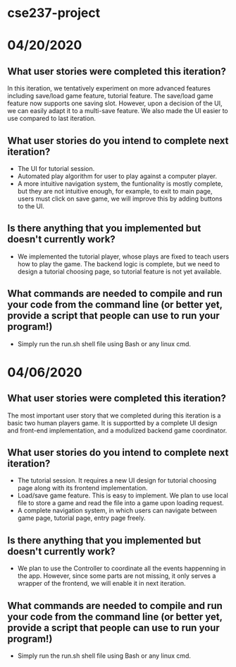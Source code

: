 # cse237-project

# 04/20/2020

## What user stories were completed this iteration?
In this iteration, we tentatively experiment on more advanced features including save/load game feature, tutorial feature. The save/load game feature now supports one saving slot. However, upon a decision of the UI, we can easily adapt it to a multi-save feature. We also made the UI easier to use compared to last iteration.

## What user stories do you intend to complete next iteration?
- The UI for tutorial session.
- Automated play algorithm for user to play against a computer player.
- A more intuitive navigation system, the funtionality is mostly complete, but they are not intuitive enough, for example, to exit to main page, users must click on save game, we will improve this by adding buttons to the UI.

## Is there anything that you implemented but doesn't currently work?
- We implemented the tutorial player, whose plays are fixed to teach users how to play the game. The backend logic is complete, but we need to design a tutorial choosing page, so tutorial feature is not yet available.

## What commands are needed to compile and run your code from the command line (or better yet, provide a script that people can use to run your program!)
- Simply run the run.sh shell file using Bash or any linux cmd.

# 04/06/2020

## What user stories were completed this iteration?
The most important  user story that we completed during this iteration is a basic two human players game. It is supportted by a complete UI design and front-end implementation, and a modulized backend game coordinator.

## What user stories do you intend to complete next iteration?
- The tutorial session. It requires a new UI design for tutorial choosing page along with its frontend implementation.
- Load/save game feature. This is easy to implement. We plan to use local file to store a game and read the file into a game upon loading request.
- A complete navigation system, in which users can navigate between game page, tutorial page, entry page freely.

## Is there anything that you implemented but doesn't currently work?
- We plan to use the Controller to coordinate all the events happenning in the app. However, since some parts are not missing, it only serves a wrapper of the frontend, we will enable it in next iteration.

## What commands are needed to compile and run your code from the command line (or better yet, provide a script that people can use to run your program!)
- Simply run the run.sh shell file using Bash or any linux cmd.
